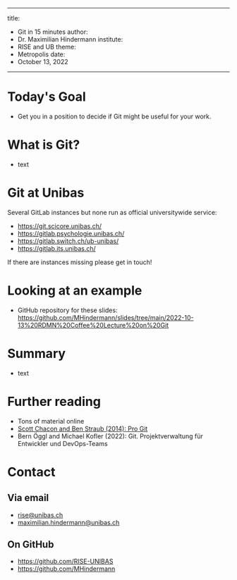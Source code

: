 

---
title: 
- Git in 15 minutes
author:
- Dr. Maximilian Hindermann
institute: 
- RISE and UB
theme: 
- Metropolis
date: 
- October 13, 2022

---

# Today's Goal

- Get you in a position to decide if Git might be useful for your work.

# What is Git?

- text

# Git at Unibas

Several GitLab instances but none run as official universitywide service:

- https://git.scicore.unibas.ch/
- https://gitlab.psychologie.unibas.ch/
- https://gitlab.switch.ch/ub-unibas/
- https://gitlab.its.unibas.ch/

If there are instances missing please get in touch!

# Looking at an example

- GitHub repository for these slides: https://github.com/MHindermann/slides/tree/main/2022-10-13%20RDMN%20Coffee%20Lecture%20on%20Git

# Summary

- text


# Further reading

- Tons of material online
- [Scott Chacon and Ben Straub (2014): Pro Git](https://git-scm.com/book/en/v2)
- Bern Öggl and Michael Kofler (2022): Git. Projektverwaltung für Entwickler und DevOps-Teams

# Contact

## Via email
- rise@unibas.ch
- maximilian.hindermann@unibas.ch

## On GitHub
- https://github.com/RISE-UNIBAS 
- https://github.com/MHindermann 